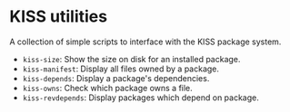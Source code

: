 # KISS utilities

A collection of simple scripts to interface with the KISS package system.

- `kiss-size`: Show the size on disk for an installed package.
- `kiss-manifest`: Display all files owned by a package.
- `kiss-depends`: Display a package's dependencies.
- `kiss-owns`: Check which package owns a file.
- `kiss-revdepends`: Display packages which depend on package.
